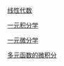   
  [线性代数](./线性代数.md)
  
  [一元积分学](./一元积分学.md)
  
  [一元微分学](./一元微分学.md)
  
  [多元函数的微积分](./多元函数的微积分.md)

